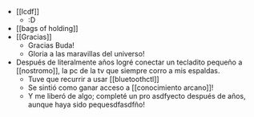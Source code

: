 - [[lcdf]]
  - :D
- [[bags of holding]]
- [[Gracias]]
  - Gracias Buda!
  - Gloria a las maravillas del universo!
- Después de literalmente años logré conectar un tecladito pequeño a [[nostromo]], la pc de la tv que siempre corro a mis espaldas.
  - Tuve que recurrir a usar [[bluetoothctl]]
  - Se sintió como ganar acceso a [[conocimiento arcano]]!
  - Y me liberó de algo; completé un pro asdfyecto después de años, aunque haya sido pequesdfasdfño!

